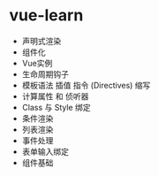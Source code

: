 # vue-learn

* 声明式渲染 
* 组件化
* Vue实例
* 生命周期钩子
* 模板语法   插值 指令 (Directives) 缩写
* 计算属性 和 侦听器
* Class 与 Style 绑定
* 条件渲染
* 列表渲染
* 事件处理
* 表单输入绑定
* 组件基础